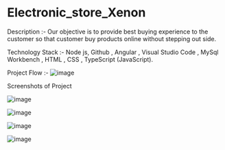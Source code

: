 # Electronic_store_Xenon
Description :- Our objective is to provide best buying experience to the  customer  so that  customer  buy products online without stepping out side.

Technology Stack :- Node js, Github , Angular , Visual Studio Code ,  MySql Workbench , HTML , CSS , TypeScript (JavaScript).


Project Flow :-
![image](https://user-images.githubusercontent.com/70750865/185177999-a04a20ef-deb7-4b15-ab22-5edf3ecce52d.png)

Screenshots of Project


![image](https://user-images.githubusercontent.com/70750865/185178774-07bd5f71-6030-4e8c-b2d2-3e2d228cef7d.png)


![image](https://user-images.githubusercontent.com/70750865/185178728-86b54bbe-724b-44cb-835b-4e90eca55374.png)


![image](https://user-images.githubusercontent.com/70750865/185178855-eb639cb1-9b5d-46d0-af8c-8e399fddc3ec.png)


![image](https://user-images.githubusercontent.com/70750865/185178822-299e173a-c348-4d34-bb88-e16ae35f1ffb.png)
